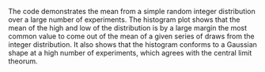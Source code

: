 The code demonstrates the mean from a simple random integer distribution over a large number of experiments. The histogram plot shows that the mean of the high and low of the distribution is by a large margin the most common value to come out of the mean of a given series of draws from the integer distribution. It also shows that the histogram conforms to a Gaussian shape at a high number of experiments, which agrees with the central limit theorum.
